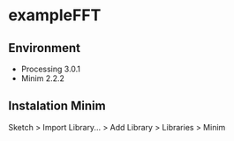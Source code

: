 # exampleFFT

## Environment
- Processing 3.0.1
- Minim 2.2.2

## Instalation Minim
Sketch > Import Library... > Add Library > Libraries > Minim
